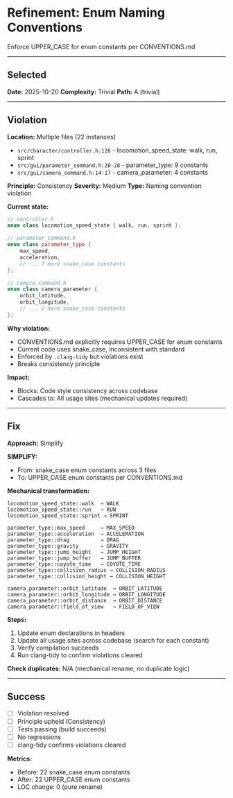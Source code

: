 # Refinement: Enum Naming Conventions

Enforce UPPER_CASE for enum constants per CONVENTIONS.md

---

<!-- BEGIN: SELECT/SELECTED -->
## Selected

**Date:** 2025-10-20
**Complexity:** Trivial
**Path:** A (trivial)
<!-- END: SELECT/SELECTED -->

---

<!-- BEGIN: SELECT/VIOLATION -->
## Violation

**Location:** Multiple files (22 instances)
- `src/character/controller.h:126` - locomotion_speed_state: walk, run, sprint
- `src/gui/parameter_command.h:20-28` - parameter_type: 9 constants
- `src/gui/camera_command.h:14-17` - camera_parameter: 4 constants

**Principle:** Consistency
**Severity:** Medium
**Type:** Naming convention violation

**Current state:**
```cpp
// controller.h
enum class locomotion_speed_state { walk, run, sprint };

// parameter_command.h
enum class parameter_type {
    max_speed,
    acceleration,
    // ... 7 more snake_case constants
};

// camera_command.h
enum class camera_parameter {
    orbit_latitude,
    orbit_longitude,
    // ... 2 more snake_case constants
};
```

**Why violation:**
- CONVENTIONS.md explicitly requires UPPER_CASE for enum constants
- Current code uses snake_case, inconsistent with standard
- Enforced by `.clang-tidy` but violations exist
- Breaks consistency principle

**Impact:**
- Blocks: Code style consistency across codebase
- Cascades to: All usage sites (mechanical updates required)
<!-- END: SELECT/VIOLATION -->

---

<!-- BEGIN: SELECT/FIX -->
## Fix

**Approach:** Simplify

**SIMPLIFY:**
- From: snake_case enum constants across 3 files
- To: UPPER_CASE enum constants per CONVENTIONS.md

**Mechanical transformation:**
```
locomotion_speed_state::walk  → WALK
locomotion_speed_state::run   → RUN
locomotion_speed_state::sprint → SPRINT

parameter_type::max_speed     → MAX_SPEED
parameter_type::acceleration  → ACCELERATION
parameter_type::drag          → DRAG
parameter_type::gravity       → GRAVITY
parameter_type::jump_height   → JUMP_HEIGHT
parameter_type::jump_buffer   → JUMP_BUFFER
parameter_type::coyote_time   → COYOTE_TIME
parameter_type::collision_radius → COLLISION_RADIUS
parameter_type::collision_height → COLLISION_HEIGHT

camera_parameter::orbit_latitude  → ORBIT_LATITUDE
camera_parameter::orbit_longitude → ORBIT_LONGITUDE
camera_parameter::orbit_distance  → ORBIT_DISTANCE
camera_parameter::field_of_view   → FIELD_OF_VIEW
```

**Steps:**
1. Update enum declarations in headers
2. Update all usage sites across codebase (search for each constant)
3. Verify compilation succeeds
4. Run clang-tidy to confirm violations cleared

**Check duplicates:** N/A (mechanical rename, no duplicate logic)
<!-- END: SELECT/FIX -->

---

<!-- BEGIN: SELECT/SUCCESS -->
## Success

- [ ] Violation resolved
- [ ] Principle upheld (Consistency)
- [ ] Tests passing (build succeeds)
- [ ] No regressions
- [ ] clang-tidy confirms violations cleared

**Metrics:**
- Before: 22 snake_case enum constants
- After: 22 UPPER_CASE enum constants
- LOC change: 0 (pure rename)
<!-- END: SELECT/SUCCESS -->
